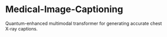 # Medical-Image-Captioning
Quantum-enhanced multimodal transformer for generating accurate chest X-ray captions.
